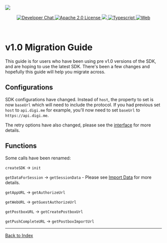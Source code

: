 ![](https://securedownloads.digi.me/partners/digime/SDKReadmeBanner.png)
<p align="center">
    <a href="https://developers.digi.me/slack/join">
        <img src="https://img.shields.io/badge/chat-slack-blueviolet.svg" alt="Developer Chat">
    </a>
    <a href="../LICENSE">
        <img src="https://img.shields.io/badge/license-apache 2.0-blue.svg" alt="Apache 2.0 License">
    </a>
    <a href="#">
    	<img src="https://img.shields.io/badge/build-passing-brightgreen.svg">
    </a>
    <a href="https://www.typescriptlang.org/">
        <img src="https://img.shields.io/badge/language-typescript-ff69b4.svg" alt="Typescript">
    </a>
    <a href="https://developers.digi.me/">
        <img src="https://img.shields.io/badge/web-digi.me-red.svg" alt="Web">
    </a>
</p>

<br>

# v1.0 Migration Guide

This guide is for users who have been using pre v1.0 versions of the SDK, and are hoping to use the latest SDK. There's been a few changes and hopefully this guide will help you migrate across.

## Configurations
SDK configurations have changed. Instead of `host`, the property to set is now `baseUrl` which will need to include the protocol. If you had previous set `host` to `api.digi.me` for example, you'll now need to set `baseUrl` to `https://api.digi.me`.

The retry options have also changed, please see the [interface](https://github.com/DefinitelyTyped/DefinitelyTyped/blob/master/types/got/index.d.ts#L267) for more details.

## Functions
Some calls have been renamed:

`createSDK` -> `init`

`getDataForSession` -> `getSessionData` - Please see [Import Data](./import-data.md) for more details.

`getAppURL` -> `getAuthorizeUrl`

`getWebURL` -> `getGuestAuthorizeUrl`

`getPostboxURL` -> `getCreatePostboxUrl`

`getPushCompleteURL` -> `getPostboxImportUrl`

-----

[Back to Index](./README.md)
